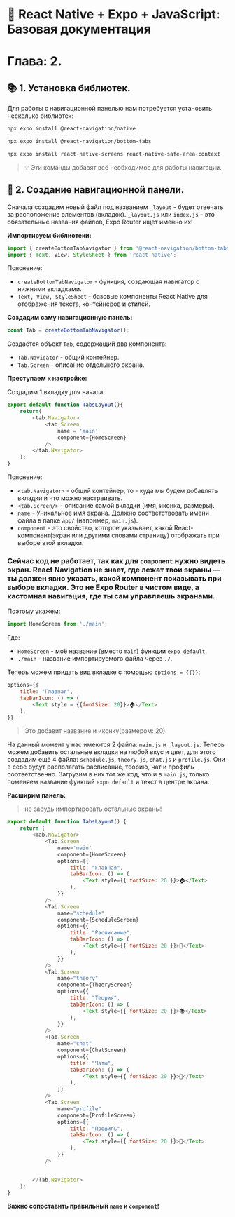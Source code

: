# 📱 React Native + Expo + JavaScript: Базовая документация

# Глава: 2.

## 📚 1. Установка библиотек.

Для работы с навигационной панелью нам потребуется установить несколько библиотек:

```bash
npx expo install @react-navigation/native
```

```bash
npx expo install @react-navigation/bottom-tabs
```

```bash
npx expo install react-native-screens react-native-safe-area-context
```

> 💡 Эти команды добавят всё необходимое для работы навигации.

## 📑 2. Создание навигационной панели.

Сначала создадим новый файл под названием `_layout` - будет отвечать за расположение элементов (вкладок).
`_layout.js` или `index.js` - это обязательные названия файлов, Expo Router ищет именно их!

**Импортируем библиотеки:**

```JavaScript
import { createBottomTabNavigator } from '@react-navigation/bottom-tabs';
import { Text, View, StyleSheet } from 'react-native';
```

Пояснение:

- `createBottomTabNavigator` - функция, создающая навигатор с нижними вкладками.
- `Text, View, StyleSheet` - базовые компоненты React Native для отображения текста, контейнеров и стилей.

**Создадим саму навигационную панель:**

```JavaScript
const Tab = createBottomTabNavigator();
```

Создаётся объект `Tab`, содержащий два компонента:
- `Tab.Navigator` - общий контейнер.
- `Tab.Screen` - описание отдельного экрана.

**Преступаем к настройке:**

Создадим 1 вкладку для начала:

```JavaScript
export default function TabsLayout(){
    return(
        <tab.Navigator>
            <tab.Screen
                name = 'main'
                component={HomeScreen}
            />
        </tab.Navigator>
    );
}
```

Пояснение:

- `<tab.Navigator>` - общий контейнер, то - куда мы будем добавлять вкладки и что можно настраивать.
- `<tab.Screen/>` - описание самой вкладки (имя, иконка, размеры).
- `name` - Уникальное имя экрана. Должно соответствовать имени файла в папке `app/` (например, `main.js`).
- `component` - это свойство, которое указывает, какой React-компонент(экран или другими словами страницу) отображать при выборе этой вкладки.

### Сейчас код не работает, так как для `component` нужно видеть экран. React Navigation не знает, где лежат твои экраны — **ты должен явно указать, какой компонент показывать при выборе вкладки.** Это не Expo Router в чистом виде, а кастомная навигация, где ты сам управляешь экранами.

Поэтому укажем:

```JavaScript
import HomeScreen from './main';
```

Где:

- `HomeScreen` - моё название (вместо `main`) функции `expo default`.
- `./main` - название импортируемого файла через `./`.

Теперь можем придать вид вкладке с помощью `options = {{}}`:

```JavaScript
options={{
    title: "Главная",
    tabBarIcon: () => (
        <Text style = {{fontSize: 20}}>🏠</Text>
    ),
}}
```

> Это добавит название и иконку(размером: 20).

На данный момент у нас имеются 2 файла: `main.js` и `_layout.js`.
Теперь можем добавить остальные вкладки на любой вкус и цвет, для этого создадим ещё 4 файла: `schedule.js`, `theory.js`, `chat.js` и `profile.js`.
Они в себе будут располагать расписание, теорию, чат и профиль соответственно.
Загрузим в них тот же код, что и в `main.js`, только поменяем название функций `expo default` и текст в центре экрана.

**Расширим панель:**

> не забудь импортировать остальные экраны!

```JavaScript
export default function TabsLayout() {
    return (
        <Tab.Navigator>
            <Tab.Screen
                name='main'
                component={HomeScreen}
                options={{
                    title: "Главная",
                    tabBarIcon: () => (
                        <Text style={{ fontSize: 20 }}>🏠</Text>
                    ),
                }}
            />
            <Tab.Screen
                name="schedule"
                component={ScheduleScreen}
                options={{
                    title: "Расписание",
                    tabBarIcon: () => (
                        <Text style={{ fontSize: 20 }}>📅</Text>
                    ),
                }}
            />
            <Tab.Screen
                name="theory"
                component={TheoryScreen}
                options={{
                    title: "Теория",
                    tabBarIcon: () => (
                        <Text style={{ fontSize: 20 }}>📚</Text>
                    ),
                }}
            />
            <Tab.Screen
                name="chat"
                component={ChatScreen}
                options={{
                    title: "Чаты",
                    tabBarIcon: () => (
                        <Text style={{ fontSize: 20 }}>💬</Text>
                    ),
                }}
            />
            <Tab.Screen
                name="profile"
                component={ProfileScreen}
                options={{
                    title: "Профиль",
                    tabBarIcon: () => (
                        <Text style={{ fontSize: 20 }}>👤</Text>
                    ),
                }}
            />


        </Tab.Navigator>
    );
}
```

**Важно сопоставить правильный `name` и `component`!**

